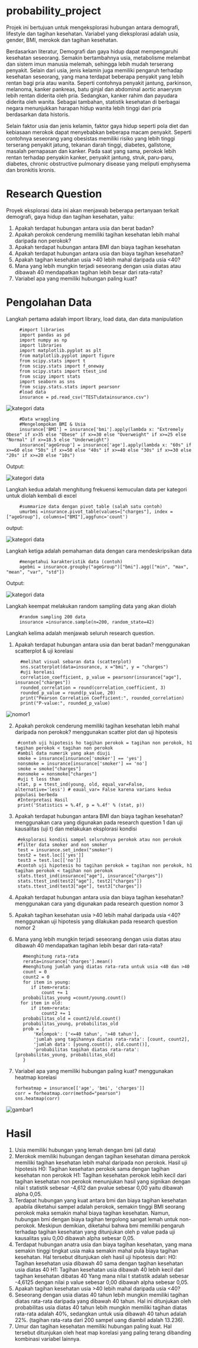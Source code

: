 # probability_project
Projek ini bertujuan untuk mengeksplorasi hubungan antara demografi, lifestyle dan tagihan kesehatan. Variabel yang dieksplorasi adalah usia, gender, BMI, merokok dan tagihan kesehatan.

Berdasarkan literatur, Demografi dan gaya hidup dapat mempengaruhi kesehatan seseorang. Semakin bertambahnya usia, metabolisme melambat dan sistem imun manusia melemah, sehingga lebih mudah terserang penyakit. Selain dari usia, jenis kelamin juga memiliki pengaruh terhadap kesehatan seseorang, yang mana terdapat beberapa penyakit yang lebih rentan bagi pria atau wanita. Seperti contohnya penyakit jantung, parkinson, melanoma, kanker pankreas, batu ginjal dan abdominal aortic anaerysm lebih rentan diderita oleh pria. Sedangkan, kanker rahim dan payudara diderita oleh wanita. Sebagai tambahan, statistik kesehatan di berbagai negara menunjukkan harapan hidup wanita lebih tinggi dari pria berdasarkan data historis.

Selain faktor usia dan jenis kelamin, faktor gaya hidup seperti pola diet dan kebiasaan merokok dapat menyebabkan beberapa macam penyakit. Seperti contohnya seseorang yang obesistas memiliki risiko yang lebih tinggi terserang penyakit jatung, tekanan darah tinggi, diabetes, gallstone, masalah pernapasan dan kanker. Pada saat  yang sama, perokok lebih rentan terhadap penyakin kanker, penyakit jantung, struk, paru-paru, diabetes, chronic obstructive pulmonary disease yang meliputi emphysema dan bronkitis kronis. 


# Research Question
Proyek eksplorasi data ini akan menjawab beberapa pertanyaan terkait demografi, gaya hidup dan tagihan kesehatan, yaitu:
1) Apakah terdapat hubungan antara usia dan berat badan?
2) Apakah perokok cenderung memiliki tagihan kesehatan lebih mahal daripada non perokok?
3) Apakah terdapat hubungan antara BMI dan biaya tagihan kesehatan
4) Apakah terdapat hubungan antara usia dan biaya tagihan kesehatan?
5) Apakah tagihan kesehatan usia >40 lebih mahal daripada usia <40?
6) Mana yang lebih mungkin terjadi seseorang dengan usia diatas atau dibawah 40 mendapatkan tagihan lebih besar dari rata-rata?
7) Variabel apa yang memiliki hubungan paling kuat?

# Pengolahan Data

 Langkah pertama adalah import library, load data, dan data manipulation

         #import libraries
         import pandas as pd
         import numpy as np
         import libraries
         import matplotlib.pyplot as plt
         from matplotlib.pyplot import figure
         from scipy.stats import t
         from scipy.stats import f_oneway
         from scipy.stats import ttest_ind
         from scipy import stats
         import seaborn as sns
         from scipy.stats.stats import pearsonr
         #load data
         insurance = pd.read_csv("TEST\datainsurance.csv")
         
![kategori data](https://github.com/elleferrd/probability_project/assets/137087598/20a07ac8-0932-4fc7-ad14-afd08d8eff29)

         #Data wraggling
         #Mengelompokan BMI & Usia
         insurance['BMI'] = insurance['bmi'].apply(lambda x: "Extremely Obese" if x>35 else "Obese" if x>=30 else "Overweight" if x>=25 else "Normal" if x>=18.5 else "Underweight")
         insurance['ageGroup'] = insurance['age'].apply(lambda x: "60s" if x>=60 else "50s" if x>=50 else "40s" if x>=40 else "30s" if x>=30 else "20s" if x>=20 else "10s")

 Output:
 
![kategori data](https://github.com/elleferrd/probability_project/assets/137087598/e992c05d-141f-4744-a6d5-c93b65b74dd4)

Langkah kedua adalah menghitung frekuensi kemuculan data per kategori untuk diolah kembali di excel

         #summarize data dengan pivot table (salah satu contoh)
         umurbmi =insurance.pivot_table(values=["charges"], index = ["ageGroup"], columns=["BMI"],aggfunc='count')

output:

![kategori data](https://github.com/elleferrd/probability_project/assets/137087598/2b952a26-d36c-46f9-91e7-908ce9cb3366)


Langkah ketiga adalah pemahaman data dengan cara mendeskripsikan data

         #mengetahui karakteristik data (contoh)
         agebmi = insurance.groupby("ageGroup")["bmi"].agg(["min", "max", "mean", "var", "std"]) 

 Output:
        
![kategori data](https://github.com/elleferrd/probability_project/assets/137087598/e0226e16-6448-488a-b1d1-d24ab56b926a)

Langkah keempat melakukan random sampling data yang akan diolah

         #random sampling 200 data
         insurance =insurance.sample(n=200, random_state=42)

 Langkah kelima adalah menjawab seluruh research question.

1) Apakah terdapat hubungan antara usia dan berat badan? menggunakan scatterplot & uji korelasi

         #melihat visual sebaran data (scatterplot)
         sns.scatterplot(data=insurance, x ="bmi", y = "charges")
         #uji korelasi
         correlation_coefficient, p_value = pearsonr(insurance["age"], insurance["charges"])
         rounded_correlation = round(correlation_coefficient, 3)
         rounded_p_value = round(p_value, 20)
         print("Pearson Correlation Coefficient:", rounded_correlation)
         print("P-value:", rounded_p_value)

![nomor1](https://github.com/elleferrd/probability_project/assets/137087598/6cee6fac-cd02-41a4-af63-751c2a68b4ab)
   
2) Apakah perokok cenderung memiliki tagihan kesehatan lebih mahal daripada non perokok? menggunakan scatter plot dan uji hipotesis

        #contoh uji hipotesis ho tagihan perokok = tagihan non perokok, h1 tagihan perokok < tagihan non perokok
        #ambil data numerik yang akan diuji
        smoke = insurance[insurance['smoker'] == 'yes']
        nonsmoke = insurance[insurance['smoker'] == 'no']
        smoke = smoke["charges"]
        nonsmoke = nonsmoke["charges"]
        #uji t less than
        stat, p = ttest_ind(young, old, equal_var=False, alternative='less') # eaual_var= False karena varians kedua populasi berbeda
        #Interpretasi Hasil
        print('Statistics = %.4f, p = %.4f' % (stat, p)) 

3) Apakah terdapat hubungan antara BMI dan biaya tagihan kesehatan? menggunakan cara yang digunakan pada research question 1 dan uji kausalitas (uji t) dan melakukan eksplorasi kondisi

        #eksplorasi kondisi sampel seluruhnya perokok atau non perokok
        #filter data smoker and non smoker
        test = insurance.set_index("smoker")
        test2 = test.loc[['yes']]
        test3 = test.loc[['no']]
        #contoh uji hipotesis ho tagihan perokok = tagihan non perokok, h1 tagihan perokok < tagihan non perokok
        stats.ttest_ind(insurance["age"], insurance["charges"])
        stats.ttest_ind(test2["age"], test2["charges"])
        stats.ttest_ind(test3["age"], test3["charges"])
  
4) Apakah terdapat hubungan antara usia dan biaya tagihan kesehatan? menggunakan cara yang digunakan pada research question nomor 3
  
5) Apakah tagihan kesehatan usia >40 lebih mahal daripada usia <40? menggunakan uji hipotesis yang dilakukan pada research question nomor 2
   
6) Mana yang lebih mungkin terjadi seseorang dengan usia diatas atau dibawah 40 mendapatkan tagihan lebih besar dari rata-rata?

   
          #menghitung rata-rata
          rerata=insurance['charges'].mean()
          #menghitung jumlah yang diatas rata-rata untuk usia <40 dan >40
          count = 0
          count2 = 0
          for item in young:
             if item>rerata:
                 count += 1
          probabilitas_young =count/young.count() 
         for item in old:
             if item>rerata:
                 count2 += 1
          probabilitas_old = count2/old.count()
          probabilitas_young, probabilitas_old
          prob = {
              'Kelompok': ['<=40 tahun', '>40 tahun'],
              'jumlah yang tagihannya diatas rata-rata': [count, count2],
              'jumlah data': [young.count(), old.count()],
              'probabilitas tagihan diatas rata-rata': [probabilitas_young, probabilitas_old]
          }
      
8) Variabel apa yang memiliki hubungan paling kuat? menggunakan heatmap korelasi
    
       forheatmap = insurance[['age', 'bmi', 'charges']]
       corr = forheatmap.corr(method="pearson")
       sns.heatmap(corr)

![gambar1](https://github.com/elleferrd/probability_project/assets/137087598/69c4eacc-65ee-4cc8-9957-bebf5fc8151f)


# Hasil
1) Usia memiliki hubungan yang lemah dengan bmi (all data)
2) Merokok memiliki hubungan dengan tagihan kesehatan dimana perokok memiliki tagihan kesehatan lebih mahal daripada non perokok. Hasil uji hipotesis
H0: Tagihan kesehatan perokok sama dengan tagihan kesehatan non perokok
H1: Tagihan kesehatan perokok lebih kecil dari tagihan kesehatan non perokok
menunjukan hasil yang signikan dengan nilai t statistik sebesar -4,612 dan pvalue sebesar 0,00 yaitu dibawah alpha 0,05.
3) Terdapat hubungan yang kuat antara bmi dan biaya tagihan kesehatan apabila diketahui sampel adalah perokok, semakin tinggi BMI seorang perokok maka semakin mahal biaya tagihan kesehatan. Namun, hubungan bmi dengan biaya tagihan tergolong sangat lemah untuk non-perokok. Meskipun demikian, diketahui bahwa bmi memiliki pengaruh terhadap tagihan kesehatan yang ditunjukan oleh p value pada uji kausalitas yaiu 0,00 dibawah alpha sebesar 0,05.
4) Terdapat hubungan anatra usia dan biaya tagihan kesehatan, yang mana semakin tinggi tingkat usia maka semakin mahal pula biaya tagihan kesehatan. Hal tersebut ditunjukan oleh hasil uji hipotesis dari:
H0: Tagihan kesehatan usia dibawah 40 sama dengan tagihan kesehatan usia diatas 40
H1: Tagihan kesehatan usia dibawah 40 lebih kecil dari tagihan kesehatan dibatas 40
Yang mana  nilai t statistik adalah sebesar -4,6125 dengan nilai p value sebesar 0,00 dibawah alpha sebesar 0,05.
5) Apakah tagihan kesehatan usia >40 lebih mahal daripada usia <40?
6) Seseorang dengan usia diatas 40 tahun lebih mungkin memiliki tagihan diatas rata-rata daripada yang dibawah 40 tahun. Hal ini ditunjukan oleh probabilitas usia diatas 40 tahun lebih mungkin memiliki tagihan diatas rata-rata  adalah 40%, sedangkan untuk usia dibawah 40 tahun adalah 22%. (tagihan rata-rata dari 200 sampel uang diambil adalah 13.236).
7) Umur dan tagihan kesehatan memiliki hubungan paling kuat. Hal tersebut ditunjukan oleh heat map korelasi yang paling terang dibanding kombinasi variabel lainnya.
